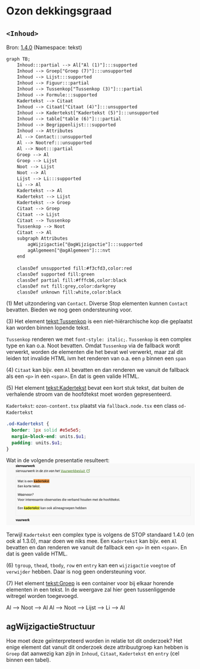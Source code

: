 # Ozon dekkingsgraad
## `<Inhoud>`
Bron: [1.4.0](https://koop.gitlab.io/STOP/voorinzage/standaard-preview-b/tekst_xsd_Element_tekst_Inhoud.html)
(Namespace: tekst)

```mermaid
graph TB;
    Inhoud:::partial --> Al["Al (1)"]:::supported
    Inhoud --> Groep["Groep (7)"]:::unsupported
    Inhoud --> Lijst:::supported
    Inhoud --> Figuur:::partial
    Inhoud --> Tussenkop["Tussenkop (3)"]:::partial
    Inhoud --> Formule:::supported
    Kadertekst --> Citaat
    Inhoud --> Citaat["Citaat (4)"]:::unsupported
    Inhoud --> Kadertekst["Kadertekst (5)"]:::unsupported
    Inhoud --> table["table (6)"]:::partial
    Inhoud --> Begrippenlijst:::supported
    Inhoud --> Attributes
    Al --> Contact:::unsupported
    Al --> Nootref:::unsupported
    Al --> Noot:::partial
    Groep --> Al
    Groep --> Lijst
    Noot --> Lijst
    Noot --> Al
    Lijst --> Li:::supported
    Li --> Al
    Kadertekst --> Al
    Kadertekst --> Lijst
    Kadertekst --> Groep
    Citaat --> Groep
    Citaat --> Lijst
    Citaat --> Tussenkop
    Tussenkop --> Noot
    Citaat --> Al
    subgraph Attributes
        agWijzigactie["@agWijzigactie"]:::supported
        agAlgemeen["@agAlgemeen"]:::nvt
    end
    
    classDef unsupported fill:#f3cfd3,color:red
    classDef supported fill:green
    classDef partial fill:#fffcb6,color:black
    classDef nvt fill:grey,color:darkgrey
    classDef unknown fill:white,color:black
```

(1) Met uitzondering van `Contact`. Diverse Stop elementen kunnen `Contact` bevatten. Bieden we nog geen
ondersteuning voor.

(3) Het element <tekst:Tussenkop> is een niet-hiërarchische kop die geplaatst kan worden binnen lopende tekst.

`Tussenkop` renderen we met `font-style: italic;`. `Tussenkop` is een complex type en kan o.a. Noot bevatten.
Omdat `Tussenkop` via de fallback wordt verwerkt, worden de elementen die het bevat wel 
verwerkt, maar zal dit leiden tot invalide HTML ivm het renderen van o.a. een `p` binnen een `span`

(4) `Citaat` kan bijv. een `Al` bevatten en dan renderen we vanuit de fallback als een `<p>` in een `<span>`. En dat
is geen valide HTML.

(5) Het element <tekst:Kadertekst> bevat een kort stuk tekst, dat buiten de verhalende stroom van de hoofdtekst moet worden gepresenteerd.

`Kadertekst`: `ozon-content.tsx` plaatst via `fallback.node.tsx` een class `od-Kadertekst`
```scss
.od-Kadertekst {
  border: 1px solid #e5e5e5;
  margin-block-end: units.$u1;
  padding: units.$u1;
}
```
Wat in de volgende presentatie resulteert:
![](./Kadertekst.png)

Terwijl `Kadertekst` een complex type is volgens de STOP standaard 1.4.0 (en ook al 1.3.0), maar doen we niks mee.
Een `Kadertekst` kan bijv. een `Al` bevatten en dan renderen we vanuit de fallback een `<p>` in een `<span>`. En dat
is geen valide HTML.

(6) `tgroup`, `thead`, `tbody`, `row` en `entry` kan een `wijzigactie` `voegtoe` of `verwijder` hebben. Daar is nog 
geen ondersteuning voor.

(7)
Het element <tekst:Groep> is een container voor bij elkaar horende elementen in een tekst.
In de weergave zal hier geen tussenliggende witregel worden toegevoegd.

Al --> Noot --> Al
Al --> Noot --> Lijst --> Li --> Al

## agWijzigactieStructuur
Hoe moet deze geïnterpreteerd worden in relatie tot dit onderzoek? Het enige element dat vanuit dit onderzoek deze 
attribuutgroep kan hebben is `Groep` dat aanwezig kan zijn in `Inhoud`, `Citaat`, `Kadertekst` en `entry` (cel 
binnen een tabel).

